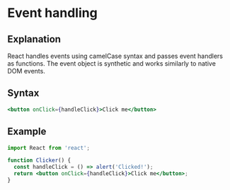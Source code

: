 # Event handling

## Explanation
React handles events using camelCase syntax and passes event handlers as functions. The event object is synthetic and works similarly to native DOM events.

## Syntax
```jsx
<button onClick={handleClick}>Click me</button>
```

## Example
```jsx
import React from 'react';

function Clicker() {
  const handleClick = () => alert('Clicked!');
  return <button onClick={handleClick}>Click me</button>;
} 